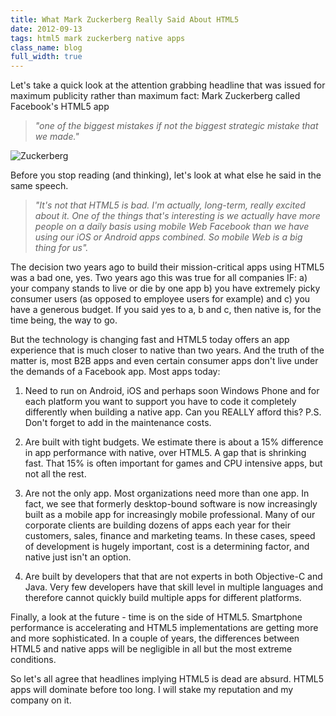 ```yaml
---
title: What Mark Zuckerberg Really Said About HTML5
date: 2012-09-13
tags: html5 mark zuckerberg native apps
class_name: blog
full_width: true
---
```


Let's take a quick look at the attention grabbing headline that was issued for maximum publicity rather than maximum fact: Mark Zuckerberg called Facebook's HTML5 app 

>*"one of the biggest mistakes if not the biggest strategic mistake that we made."*
 

![Zuckerberg](/img/blog/zuckerberg_ready-sfSpan.jpeg "Mark Zuckerberg commenting on HTML5 Apps") 

Before you stop reading (and thinking), let's look at what else he said in the same speech.
 
>*"It's not that HTML5 is bad. I'm actually, long-term, really excited about it. One of the things that's interesting is we actually have more people on a daily basis using mobile Web Facebook than we have using our iOS or Android apps combined. So mobile Web is a big thing for us".*
 
The decision two years ago to build their mission-critical apps using HTML5 was a bad one, yes. Two years ago this was true for all companies IF:  a) your company stands to live or die by one app b) you have extremely picky consumer users (as opposed to employee users for example) and c) you have a generous budget. If you said yes to a, b and c,  then native is, for the time being, the way to go. 
 
But the technology is changing fast and HTML5 today offers an app experience that is much closer to native than two years. And the truth of the matter is, most B2B apps and even certain consumer apps don't live under the demands of a Facebook app. Most apps today:
 
1. Need to run on Android, iOS and perhaps soon Windows Phone and for each platform you want to support you have to code it completely differently when building a native app. Can you REALLY afford this? P.S. Don't forget to add in the maintenance costs.
 
2. Are built with tight budgets. We estimate there is about a 15% difference in app performance with native, over HTML5. A gap that is shrinking fast. That 15% is often important for games and CPU intensive apps, but not all the rest.
 
3. Are not the only app. Most organizations need more than one app. In fact, we see that formerly desktop-bound software is now increasingly built as a mobile app for increasingly mobile professional. Many of our corporate clients are building dozens of apps each year for their customers, sales, finance and marketing teams. In these cases, speed of development is hugely important, cost is a determining factor, and native just isn't an option.
 
4. Are built by developers that that are not experts in both Objective-C and Java. Very few developers have that skill level in multiple languages and therefore cannot quickly build multiple apps for different platforms.
 
Finally, a look at the future - time is on the side of HTML5. Smartphone performance is accelerating and HTML5 implementations are getting more and more sophisticated. In a couple of years, the differences between HTML5 and native apps will be negligible in all but the most extreme conditions. 
 
So let's all agree that headlines implying HTML5 is dead are absurd. HTML5 apps will dominate before too long. I will stake my reputation and my company on it.
 